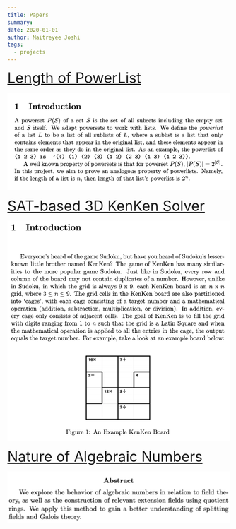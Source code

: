 ```yaml
---
title: Papers
summary: 
date: 2020-01-01
author: Maitreyee Joshi
tags:
  - projects
---
```

<a style="font-size:2rem;" href="https://github.com/sillygrinch/Proof-of-Powerlist/blob/main/CS2800Final-3-2.pdf">Length of PowerList</a>

![powerlist](/static/img/powerlist.png)

<a style="font-size:2rem;" href="/static/pdf/powerlist.pdf">SAT-based 3D KenKen Solver</a>

![kenken](/static/img/kenken.png) <a href="https://github.com/sillygrinch/KenKenSolver" class="fa fa-github"></a>

<a style="font-size:2rem;" href="/static/pdf/powerlist.pdf">Nature of Algebraic Numbers</a>

![AlgebraicNumbers](/static/img/numbers.png)
